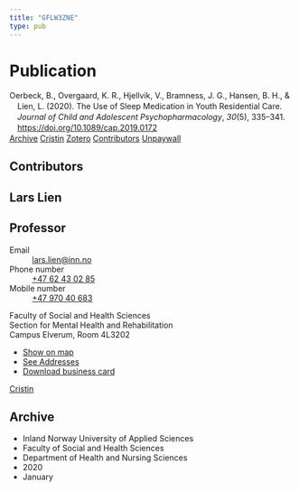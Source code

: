 ```yaml
---
title: "GFLW3ZNE"
type: pub
---
```

<h1>Publication</h1>
<article id="csl-bib-container-GFLW3ZNE" class="csl-bib-container">
  <div class="csl-bib-body" style="line-height: 1.35; padding-left: 1em; text-indent:-1em;">
  <div class="csl-entry">Oerbeck, B., Overgaard, K. R., Hjellvik, V., Bramness, J. G., Hansen, B. H., &amp; Lien, L. (2020). The Use of Sleep Medication in Youth Residential Care. <i>Journal of Child and Adolescent Psychopharmacology</i>, <i>30</i>(5), 335&#x2013;341. <a href="https://doi.org/10.1089/cap.2019.0172">https://doi.org/10.1089/cap.2019.0172</a></div>
</div>
  <div class="csl-bib-buttons">
    <a href="#taxonomy-article-GFLW3ZNE" class="csl-bib-button">Archive</a>
    <a href alt="Cristin URL" class="csl-bib-button">Cristin</a>
    <a href alt="Zotero URL" class="csl-bib-button">Zotero</a>
    <a href="#contributors-article-GFLW3ZNE" class="csl-bib-button">Contributors</a>
    <a href="https://www.liebertpub.com/doi/pdf/10.1089/cap.2019.0172" class="csl-bib-button">Unpaywall</a>
  </div>
  <div id="csl-bib-meta-container-GFLW3ZNE"></div>
</article>
<div id="csl-bib-meta-GFLW3ZNE" class="csl-bib-meta">
  <article id="contributors-article-GFLW3ZNE" class="contributors-article">
    <h1>Contributors</h1>
    <div class="personas">
<div class="vrtx-hinn-person-card">
<div class="photo">
<i class="lar la-user-circle missing-person"></i>
</div>
<div class="info">
<hgroup><h1>Lars Lien</h1>
<h2>Professor</h2>
</hgroup><dl>
<dt>Email</dt>
<dd>
<a href="mailto:lars.lien@inn.no">lars.lien@inn.no</a>
</dd>
<dt>Phone number</dt>
<dd><a href="tel:+4762430285">
+47 62 43 02 85
</a></dd>
<dt>Mobile number</dt>
<dd><a href="tel:+4797040683">
+47 970 40 683
</a></dd>
</dl>
<p>
Faculty of Social and Health Sciences<br>
Section for Mental Health and Rehabilitation<br>
Campus Elverum,
Room 4L3202
</p>
<ul class="vrtx-hinn-links">
<li><a href="https://www.google.com/maps?q=60.88177,11.53669">Show on map</a></li>
<li><a href="https://www.inn.no/english/find-an-employee/lars-lien.html#vrtx-hinn-addresses">See Addresses</a></li>
<li><a href="https://www.inn.no/english/find-an-employee/lars-lien.html?vrtx=vcf">Download business card</a></li>
</ul>
</div>
</div>
<a href="https://app.cristin.no/persons/show.jsf?id=14287" alt="Cristin URL" class="personas-cristin">Cristin</a>
</div>
  </article>
  <article id="taxonomy-article-GFLW3ZNE" class="taxonomy-article">
    <h1>Archive</h1>
    <ul>
      <li>Inland Norway University of Applied Sciences</li>
      <li>Faculty of Social and Health Sciences</li>
      <li>Department of Health and Nursing Sciences</li>
      <li>2020</li>
      <li>January</li>
    </ul>
  </article>
</div>
